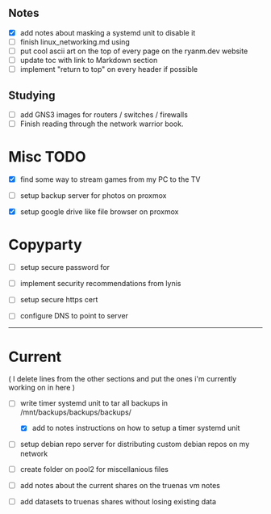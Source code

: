 
## Notes 

- [x] add notes about masking a systemd unit to disable it 
- [ ] finish linux\_networking.md using 
- [ ] put cool ascii art on the top of every page on the ryanm.dev website 
- [ ] update toc with link to Markdown section 
- [ ] implement "return to top" on every header if possible 

## Studying 

- [ ] add GNS3 images for routers / switches / firewalls 
- [ ] Finish reading through the network warrior book.

# Misc TODO 

- [x] find some way to stream games from my PC to the TV 
- [ ] setup backup server for photos on proxmox 
- [x] setup google drive like file browser on proxmox 


# Copyparty 

- [ ] setup secure password for 
- [ ] implement security recommendations from lynis 
- [ ] setup secure https cert 
- [ ] configure DNS to point to server 


---

# Current 

( I delete lines from the other sections and put the ones i'm currently working on in here )

- [ ] write timer systemd unit to tar all backups in /mnt/backups/backups/backups/
    - [x] add to notes instructions on how to setup a timer systemd unit  
- [ ] setup debian repo server for distributing custom debian repos on my network
- [ ] create folder on pool2 for miscellanious files 
- [ ] add notes about the current shares on the truenas vm notes 
- [ ] add datasets to truenas shares without losing existing data 




